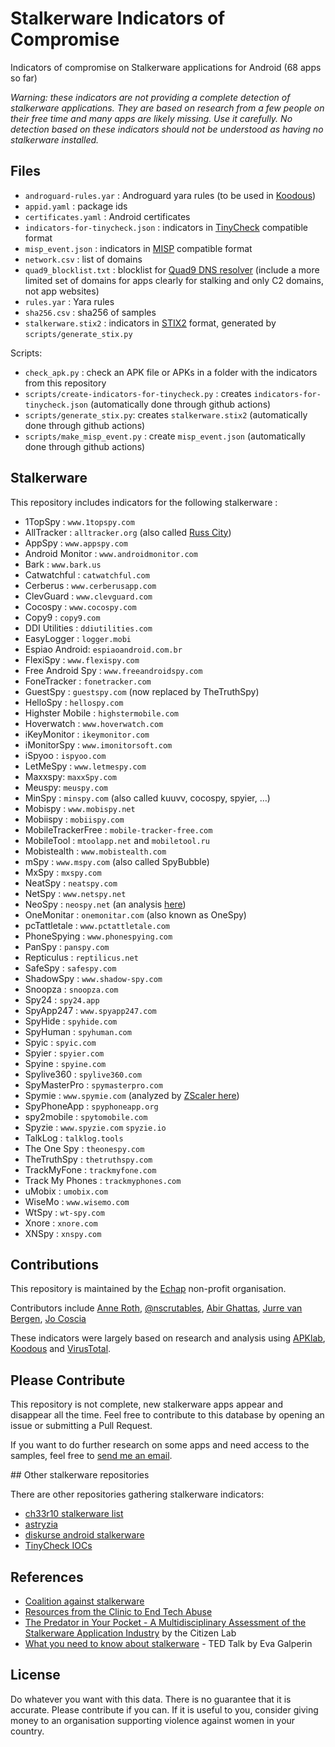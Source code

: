 # Stalkerware Indicators of Compromise

Indicators of compromise on Stalkerware applications for Android (68 apps so far)

_Warning: these indicators are not providing a complete detection of stalkerware applications. They are based on research from a few people on their free time and many apps are likely missing. Use it carefully. No detection based on these indicators should not be understood as having no stalkerware installed._

## Files

* `androguard-rules.yar` : Androguard yara rules (to be used in [Koodous](https://koodous.com/))
* `appid.yaml` : package ids
* `certificates.yaml` : Android certificates
* `indicators-for-tinycheck.json` : indicators in [TinyCheck](https://github.com/KasperskyLab/TinyCheck) compatible format
* `misp_event.json` : indicators in [MISP](https://www.misp-project.org/) compatible format
* `network.csv` : list of domains
* `quad9_blocklist.txt` : blocklist for [Quad9 DNS resolver](https://www.quad9.net/) (include a more limited set of domains for apps clearly for stalking and only C2 domains, not app websites)
* `rules.yar` : Yara rules
* `sha256.csv` : sha256 of samples
* `stalkerware.stix2` : indicators in [STIX2](https://oasis-open.github.io/cti-documentation/stix/intro) format, generated by `scripts/generate_stix.py`

Scripts:
* `check_apk.py` : check an APK file or APKs in a folder with the indicators from this repository
* `scripts/create-indicators-for-tinycheck.py` : creates `indicators-for-tinycheck.json` (automatically done through github actions)
* `scripts/generate_stix.py`: creates `stalkerware.stix2` (automatically done through github actions)
* `scripts/make_misp_event.py` : create `misp_event.json` (automatically done through github actions)

## Stalkerware

This repository includes indicators for the following stalkerware :

* 1TopSpy : `www.1topspy.com`
* AllTracker : `alltracker.org` (also called [Russ City](https://www.zscaler.com/blogs/security-research/new-wave-stalkerware-apps))
* AppSpy : `www.appspy.com`
* Android Monitor : `www.androidmonitor.com`
* Bark : `www.bark.us`
* Catwatchful : `catwatchful.com`
* Cerberus : `www.cerberusapp.com`
* ClevGuard : `www.clevguard.com`
* Cocospy : `www.cocospy.com`
* Copy9 : `copy9.com`
* DDI Utilities : `ddiutilities.com`
* EasyLogger : `logger.mobi`
* Espiao Android: `espiaoandroid.com.br`
* FlexiSpy : `www.flexispy.com`
* Free Android Spy : `www.freeandroidspy.com`
* FoneTracker : `fonetracker.com`
* GuestSpy : `guestspy.com` (now replaced by TheTruthSpy)
* HelloSpy : `hellospy.com`
* Highster Mobile : `highstermobile.com`
* Hoverwatch : `www.hoverwatch.com`
* iKeyMonitor : `ikeymonitor.com`
* iMonitorSpy : `www.imonitorsoft.com`
* iSpyoo : `ispyoo.com`
* LetMeSpy : `www.letmespy.com`
* Maxxspy: `maxxSpy.com`
* Meuspy: `meuspy.com`
* MinSpy : `minspy.com` (also called kuuvv, cocospy, spyier, …)
* Mobispy : `www.mobispy.net`
* Mobiispy : `mobiispy.com`
* MobileTrackerFree : `mobile-tracker-free.com`
* MobileTool : `mtoolapp.net` and `mobiletool.ru`
* Mobistealth : `www.mobistealth.com`
* mSpy : `www.mspy.com` (also called SpyBubble)
* MxSpy : `mxspy.com`
* NeatSpy : `neatspy.com`
* NetSpy : `www.netspy.net`
* NeoSpy : `neospy.net` (an analysis [here](https://www.zscaler.com/blogs/security-research/spyware-presence-enterprise-networks))
* OneMonitar : `onemonitar.com` (also known as OneSpy)
* pcTattletale : `www.pctattletale.com`
* PhoneSpying : `www.phonespying.com`
* PanSpy : `panspy.com`
* Repticulus : `reptilicus.net`
* SafeSpy : `safespy.com`
* ShadowSpy : `www.shadow-spy.com`
* Snoopza : `snoopza.com`
* Spy24 : `spy24.app`
* SpyApp247 : `www.spyapp247.com`
* SpyHide : `spyhide.com`
* SpyHuman : `spyhuman.com`
* Spyic : `spyic.com`
* Spyier : `spyier.com`
* Spyine : `spyine.com`
* Spylive360 : `spylive360.com`
* SpyMasterPro : `spymasterpro.com`
* Spymie : `www.spymie.com` (analyzed by [ZScaler here](https://www.zscaler.com/blogs/research/why-you-shouldnt-trust-safe-spying-apps))
* SpyPhoneApp : `spyphoneapp.org`
* spy2mobile : `spytomobile.com`
* Spyzie : `www.spyzie.com` `spyzie.io`
* TalkLog : `talklog.tools`
* The One Spy : `theonespy.com`
* TheTruthSpy : `thetruthspy.com`
* TrackMyFone : `trackmyfone.com`
* Track My Phones : `trackmyphones.com`
* uMobix : `umobix.com`
* WiseMo : `www.wisemo.com`
* WtSpy : `wt-spy.com`
* Xnore : `xnore.com`
* XNSpy : `xnspy.com`

## Contributions

This repository is maintained by the [Echap](https://echap.eu.org/) non-profit organisation.

Contributors include [Anne Roth](https://twitter.com/annalist), [@nscrutables](https://twitter.com/nscrutables), [Abir Ghattas](https://twitter.com/AbirGhattas), [Jurre van Bergen](https://twitter.com/DrWhax), [Jo Coscia](https://github.com/jcoscia)

These indicators were largely based on research and analysis using [APKlab](https://www.apklab.io/), [Koodous](https://koodous.com/) and [VirusTotal](https://www.virustotal.com/).

## Please Contribute

This repository is not complete, new stalkerware apps appear and disappear all the time. Feel free to contribute to this database by opening an issue or submitting a Pull Request.

If you want to do further research on some apps and need access to the samples, feel free to [send me an email](https://www.randhome.io/contact/).

## Other stalkerware repositories

There are other repositories gathering stalkerware indicators:
* [ch33r10 stalkerware list](https://github.com/ch33r10/Stalkerware/tree/master/IOCs)
* [astryzia](https://github.com/astryzia/stalkerware-urls)
* [diskurse android stalkerware](https://github.com/diskurse/android-stalkerware)
* [TinyCheck IOCs](https://github.com/KasperskyLab/TinyCheck/blob/main/assets/iocs.json)

## References

* [Coalition against stalkerware](https://stopstalkerware.org/)
* [Resources from the Clinic to End Tech Abuse](https://www.ceta.tech.cornell.edu/resources)
* [The Predator in Your Pocket - A Multidisciplinary Assessment of the Stalkerware Application Industry](https://citizenlab.ca/2019/06/the-predator-in-your-pocket-a-multidisciplinary-assessment-of-the-stalkerware-application-industry/) by the Citizen Lab
* [What you need to know about stalkerware](https://www.ted.com/talks/eva_galperin_what_you_need_to_know_about_stalkerware/transcript?language=en) - TED Talk by Eva Galperin


## License

Do whatever you want with this data. There is no guarantee that it is accurate. Please contribute if you can. If it is useful to you, consider giving money to an organisation supporting violence against women in your country.
